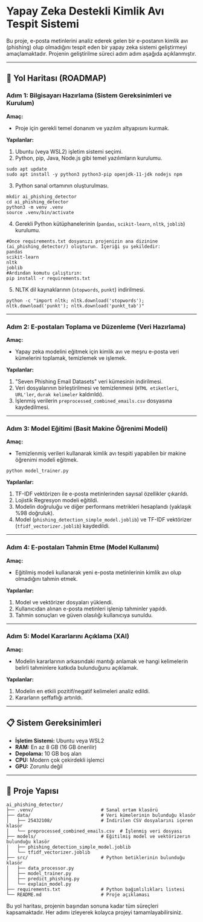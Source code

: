 # Yapay Zeka Destekli Kimlik Avı Tespit Sistemi

Bu proje, e-posta metinlerini analiz ederek gelen bir e-postanın kimlik avı (phishing) olup olmadığını tespit eden bir yapay zeka sistemi geliştirmeyi amaçlamaktadır. Projenin geliştirilme süreci adım adım aşağıda açıklanmıştır.

---

## 🚀 Yol Haritası (ROADMAP)

### Adım 1: Bilgisayarı Hazırlama (Sistem Gereksinimleri ve Kurulum)

**Amaç:**
- Proje için gerekli temel donanım ve yazılım altyapısını kurmak.

**Yapılanlar:**
1. Ubuntu (veya WSL2) işletim sistemi seçimi.
2. Python, pip, Java, Node.js gibi temel yazılımların kurulumu.
```
sudo apt update
sudo apt install -y python3 python3-pip openjdk-11-jdk nodejs npm
```
3. Python sanal ortamının oluşturulması.
```
mkdir ai_phishing_detector
cd ai_phishing_detector
python3 -m venv .venv
source .venv/bin/activate
```
4. Gerekli Python kütüphanelerinin (`pandas`, `scikit-learn`, `nltk`, `joblib`) kurulumu.
```
#Önce requirements.txt dosyanızı projenizin ana dizinine (ai_phishing_detector/) oluşturun. İçeriği şu şekildedir:
pandas
scikit-learn
nltk
joblib
#Ardından komutu çalıştırın:
pip install -r requirements.txt

```
5. NLTK dil kaynaklarının (`stopwords`, `punkt`) indirilmesi.
```
python -c "import nltk; nltk.download('stopwords'); nltk.download('punkt'); nltk.download('punkt_tab')"
```
---

### Adım 2: E-postaları Toplama ve Düzenleme (Veri Hazırlama)

**Amaç:**
- Yapay zeka modelini eğitmek için kimlik avı ve meşru e-posta veri kümelerini toplamak, temizlemek ve işlemek.

**Yapılanlar:**
1. "Seven Phishing Email Datasets" veri kümesinin indirilmesi.
2. Veri dosyalarının birleştirilmesi ve temizlenmesi (`HTML etiketleri`, `URL'ler`, `durak kelimeler` kaldırıldı).
3. İşlenmiş verilerin `preprocessed_combined_emails.csv` dosyasına kaydedilmesi.

---

### Adım 3: Model Eğitimi (Basit Makine Öğrenimi Modeli)

**Amaç:**
- Temizlenmiş verileri kullanarak kimlik avı tespiti yapabilen bir makine öğrenimi modeli eğitmek.
```
python model_trainer.py
```

**Yapılanlar:**
1. TF-IDF vektörizerı ile e-posta metinlerinden sayısal özellikler çıkarıldı.
2. Lojistik Regresyon modeli eğitildi.
3. Modelin doğruluğu ve diğer performans metrikleri hesaplandı (yaklaşık %98 doğruluk).
4. Model (`phishing_detection_simple_model.joblib`) ve TF-IDF vektörizer (`tfidf_vectorizer.joblib`) kaydedildi.

---

### Adım 4: E-postaları Tahmin Etme (Model Kullanımı)

**Amaç:**
- Eğitilmiş modeli kullanarak yeni e-posta metinlerinin kimlik avı olup olmadığını tahmin etmek.

**Yapılanlar:**
1. Model ve vektörizer dosyaları yüklendi.
2. Kullanıcıdan alınan e-posta metinleri işlenip tahminler yapıldı.
3. Tahmin sonuçları ve güven olasılığı kullanıcıya sunuldu.

---

### Adım 5: Model Kararlarını Açıklama (XAI)

**Amaç:**
- Modelin kararlarının arkasındaki mantığı anlamak ve hangi kelimelerin belirli tahminlere katkıda bulunduğunu açıklamak.

**Yapılanlar:**
1. Modelin en etkili pozitif/negatif kelimeleri analiz edildi.
2. Kararların şeffaflığı artırıldı.

---

## 📋 Sistem Gereksinimleri

- **İşletim Sistemi:** Ubuntu veya WSL2
- **RAM:** En az 8 GB (16 GB önerilir)
- **Depolama:** 10 GB boş alan
- **CPU:** Modern çok çekirdekli işlemci
- **GPU:** Zorunlu değil

---

## 📂 Proje Yapısı

```
ai_phishing_detector/
├── .venv/                         # Sanal ortam klasörü
├── data/                          # Veri kümelerinin bulunduğu klasör
│   ├── 25432108/                  # İndirilen CSV dosyalarını içeren klasör
│   └── preprocessed_combined_emails.csv  # İşlenmiş veri dosyası
├── models/                        # Eğitilmiş model ve vektörizerın bulunduğu klasör
│   ├── phishing_detection_simple_model.joblib
│   └── tfidf_vectorizer.joblib
├── src/                           # Python betiklerinin bulunduğu klasör
│   ├── data_processor.py
│   ├── model_trainer.py
│   ├── predict_phishing.py
│   └── explain_model.py
├── requirements.txt               # Python bağımlılıkları listesi
└── README.md                      # Proje açıklaması
```

Bu yol haritası, projenin başından sonuna kadar tüm süreçleri kapsamaktadır. Her adımı izleyerek kolayca projeyi tamamlayabilirsiniz.
